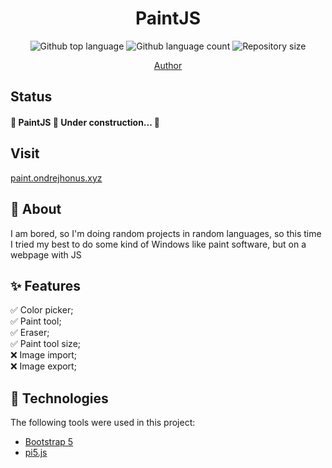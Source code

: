 
  <h1 align="center">PaintJS</h1>


<p align="center">
  <img alt="Github top language" src="https://img.shields.io/github/languages/top/ondrejhonus/paintjs?color=56BEB8">
  <img alt="Github language count" src="https://img.shields.io/github/languages/count/ondrejhonus/paintjs?color=56BEB8">
  <img alt="Repository size" src="https://img.shields.io/github/repo-size/ondrejhonus/paintjs?color=56BEB8">
</p>
<p align="center">
  <a href="https://github.com/ondrejhonus" target="_blank">Author</a>
</p>

 ## Status ##

<h4> 
	🚧  PaintJS 🚀 Under construction...  🚧
</h4> 

## Visit ##
[paint.ondrejhonus.xyz](https://paint.ondrejhonus.xyz)




## 💭 About ##

I am bored, so I'm doing random projects in random languages,
so this time I tried my best to do some kind of Windows like paint software, but on a webpage with JS

## ✨ Features ##

✅ Color picker;\
✅ Paint tool;\
✅ Eraser;\
✅ Paint tool size;\
❌ Image import;\
❌ Image export;


## 🚀 Technologies ##

The following tools were used in this project:

- [Bootstrap 5](https://getbootstrap.com/)
- [pi5.js](https://p5js.org/)


